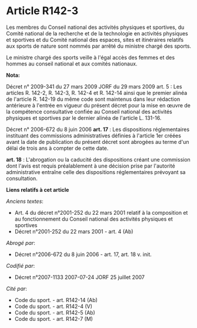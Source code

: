 # Article R142-3

Les membres du Conseil national des activités physiques et sportives, du Comité national de la recherche et de la technologie
en activités physiques et sportives et du Comité national des espaces, sites et itinéraires relatifs aux sports de nature
sont nommés par arrêté du ministre chargé des sports.

Le ministre chargé des sports veille à l'égal accès des femmes et des hommes au conseil national et aux comités nationaux.

**Nota:**

Décret n° 2009-341 du 27 mars 2009 JORF du 29 mars 2009 art. 5 : Les articles R. 142-2, R. 142-3, R. 142-4 et R. 142-14 ainsi
que le premier alinéa de l'article R. 142-19 du même code sont maintenus dans leur rédaction antérieure à l'entrée en vigueur
du présent décret pour la mise en œuvre de la compétence consultative confiée au Conseil national des activités physiques et
sportives par le dernier alinéa de l'article L. 131-16.

Décret n° 2006-672 du 8 juin 2006 
  **art. 17** : Les dispositions réglementaires instituant des commissions administratives définies à l'article 1er créées
avant la date de publication du présent décret sont abrogées au terme d'un délai de trois ans à compter de cette date.

**art. 18** : L'abrogation ou la caducité des dispositions créant une commission dont l'avis est requis préalablement à une
décision prise par l'autorité administrative entraîne celle des dispositions réglementaires prévoyant sa consultation.

**Liens relatifs à cet article**

_Anciens textes_:

  - Art. 4 du décret n°2001-252 du 22 mars 2001 relatif à la composition et au fonctionnement du Conseil national des activités physiques et sportives
  - Décret n°2001-252 du 22 mars 2001 - art. 4 (Ab)

_Abrogé par_:

  - Décret n°2006-672 du 8 juin 2006 - art. 17, art. 18 v. init.

_Codifié par_:

  - Décret n°2007-1133 2007-07-24 JORF 25 juillet 2007

_Cité par_:

  - Code du sport. - art. R142-14 (Ab)
  - Code du sport. - art. R142-4 (V)
  - Code du sport. - art. R142-5 (Ab)
  - Code du sport. - art. R142-7 (M)

